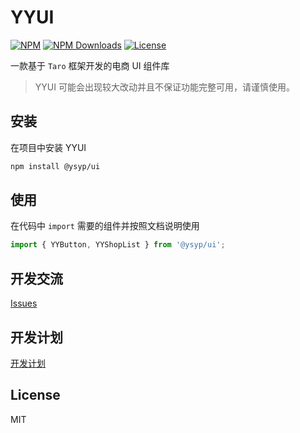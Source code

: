 # YYUI

[![NPM][npm-version-image]][npm-version-url] [![NPM Downloads][npm-downloads-image]][npm-version-url] [![License][license-image]][license-url]

一款基于 `Taro` 框架开发的电商 UI 组件库

> YYUI 可能会出现较大改动并且不保证功能完整可用，请谨慎使用。

## 安装

在项目中安装 YYUI

```bash
npm install @ysyp/ui
```

## 使用

在代码中 `import` 需要的组件并按照文档说明使用

```js
import { YYButton, YYShopList } from '@ysyp/ui';
```

## 开发交流

[Issues
](https://github.com/Yuansheng-Tech/YYUI/issues)

## 开发计划

[开发计划](./PLANS.md)

## License

MIT

[npm-version-image]: https://img.shields.io/npm/v/@ysyp/ui.svg?style=flat-square
[npm-version-url]: https://www.npmjs.com/package/@ysyp/ui
[npm-downloads-image]: https://img.shields.io/npm/dm/@ysyp/ui?style=flat-square
[npm-downloads-url]: https://www.npmjs.com/package/@ysyp/ui
[license-image]: https://img.shields.io/github/license/Yuansheng-Tech/YYUI?style=flat-square
[license-url]: https://github.com/Yuansheng-Tech/YYUI/blob/master/LICENSE
